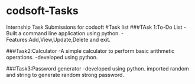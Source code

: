 # codsoft-Tasks
Internship Task Submissions for codsoft
#Task list
###TAsk 1:To-Do List
-Built a command line application using python.
-Features:Add,View,Update,Delete and exit.

###Task2:Calculator
-A simple calculator to perform basic arithmetic operations.
-developed using python.

###Task3:Password generator
-developed using python.
imported random and string to generate random strong password.
